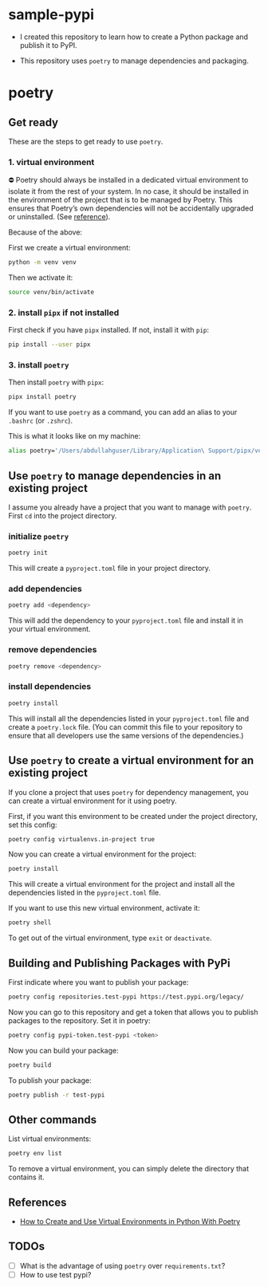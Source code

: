 # sample-pypi

- I created this repository to learn how to create a Python package and publish it to PyPI.

- This repository uses `poetry` to manage dependencies and packaging.


# poetry

## Get ready

These are the steps to get ready to use `poetry`.

### 1. virtual environment

⛔️ Poetry should always be installed in a dedicated virtual environment to isolate it from the rest of your system. In no case, it should be installed in the environment of the project that is to be managed by Poetry. This ensures that Poetry’s own dependencies will not be accidentally upgraded or uninstalled. (See [reference](https://python-poetry.org/docs/)).

Because of the above:

First we create a virtual environment:

```bash
python -m venv venv
```

Then we activate it:

```bash
source venv/bin/activate
```

### 2. install `pipx` if not installed

First check if you have `pipx` installed. If not, install it with `pip`:

```bash
pip install --user pipx
```

### 3. install `poetry`

Then install `poetry` with `pipx`:

```bash
pipx install poetry
```

If you want to use `poetry` as a command, you can add an alias to your `.bashrc` (or `.zshrc`).

This is what it looks like on my machine:

```bash
alias poetry='/Users/abdullahguser/Library/Application\ Support/pipx/venvs/poetry/bin/poetry'
```

## Use `poetry` to manage dependencies in an existing project

I assume you already have a project that you want to manage with `poetry`. First `cd` into the project directory.

### initialize `poetry`

```bash
poetry init
```

This will create a `pyproject.toml` file in your project directory.

### add dependencies

```bash
poetry add <dependency>
```

This will add the dependency to your `pyproject.toml` file and install it in your virtual environment.

### remove dependencies

```bash
poetry remove <dependency>
```

### install dependencies

```bash
poetry install
```

This will install all the dependencies listed in your `pyproject.toml` file and create a `poetry.lock` file. (You can commit this file to your repository to ensure that all developers use the same versions of the dependencies.)

## Use `poetry` to create a virtual environment for an existing project

If you clone a project that uses `poetry` for dependency management, you can create a virtual environment for it using poetry.

First, if you want this environment to be created under the project directory, set this config:

```bash
poetry config virtualenvs.in-project true
```

Now you can create a virtual environment for the project:

```bash
poetry install
```

This will create a virtual environment for the project and install all the dependencies listed in the `pyproject.toml` file.

If you want to use this new virtual environment, activate it:

```bash
poetry shell
```

To get out of the virtual environment, type `exit` or `deactivate`.

## Building and Publishing Packages with PyPi

First indicate where you want to publish your package:

```bash
poetry config repositories.test-pypi https://test.pypi.org/legacy/
```

Now you can go to this repository and get a token that allows you to publish packages to the repository. Set it in poetry:

```bash
poetry config pypi-token.test-pypi <token>
```

Now you can build your package:

```bash
poetry build
```

To publish your package:

```bash
poetry publish -r test-pypi
```

## Other commands

List virtual environments:

```bash
poetry env list
```

To remove a virtual environment, you can simply delete the directory that contains it.


## References

- [How to Create and Use Virtual Environments in Python With Poetry](https://youtu.be/0f3moPe_bhk)




## TODOs

- [ ] What is the advantage of using `poetry` over `requirements.txt`?
- [ ] How to use test pypi?
